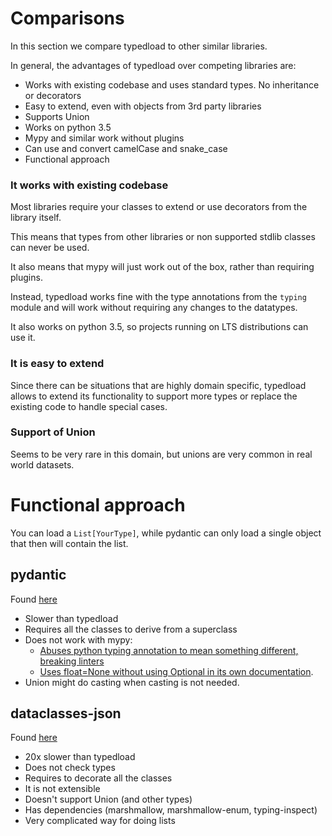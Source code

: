 Comparisons
===========

In this section we compare typedload to other similar libraries.

In general, the advantages of typedload over competing libraries are:

* Works with existing codebase and uses standard types. No inheritance or decorators
* Easy to extend, even with objects from 3rd party libraries
* Supports Union
* Works on python 3.5
* Mypy and similar work without plugins
* Can use and convert camelCase and snake_case
* Functional approach

### It works with existing codebase

Most libraries require your classes to extend or use decorators from the library itself.

This means that types from other libraries or non supported stdlib classes can never be used.

It also means that mypy will just work out of the box, rather than requiring plugins.

Instead, typedload works fine with the type annotations from the `typing` module and will work without requiring any changes to the datatypes.

It also works on python 3.5, so projects running on LTS distributions can use it.

### It is easy to extend

Since there can be situations that are highly domain specific, typedload allows to extend its functionality to support more types or replace the existing code to handle special cases.

### Support of Union

Seems to be very rare in this domain, but unions are very common in real world datasets.

# Functional approach

You can load a `List[YourType]`, while pydantic can only load a single object that then will contain the list.


pydantic
--------

Found [here](https://pydantic-docs.helpmanual.io/)

* Slower than typedload
* Requires all the classes to derive from a superclass
* Does not work with mypy:
    * [Abuses python typing annotation to mean something different, breaking linters](https://pydantic-docs.helpmanual.io/usage/models/#required-optional-fields)
    * [Uses float=None without using Optional in its own documentation](https://pydantic-docs.helpmanual.io/usage/models/#recursive-models).
* Union might do casting when casting is not needed.

dataclasses-json
----------------

Found [here](https://github.com/lidatong/dataclasses-json)

* 20x slower than typedload
* Does not check types
* Requires to decorate all the classes
* It is not extensible
* Doesn't support Union (and other types)
* Has dependencies (marshmallow, marshmallow-enum, typing-inspect)
* Very complicated way for doing lists
